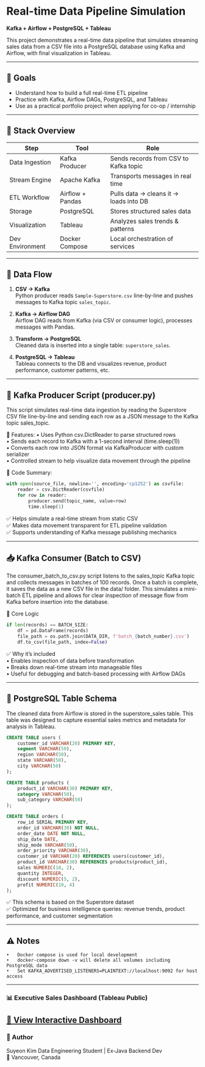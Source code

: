 # Real-time Data Pipeline Simulation  
**Kafka + Airflow + PostgreSQL + Tableau**

This project demonstrates a real-time data pipeline that simulates streaming sales data from a CSV file into a PostgreSQL database using Kafka and Airflow, with final visualization in Tableau.

---

## 🎯 Goals

- Understand how to build a full real-time ETL pipeline
- Practice with Kafka, Airflow DAGs, PostgreSQL, and Tableau
- Use as a practical portfolio project when applying for co-op / internship

---

## 🔧 Stack Overview

| Step            | Tool            | Role                                 |
|-----------------|------------------|--------------------------------------|
| Data Ingestion  | Kafka Producer   | Sends records from CSV to Kafka topic |
| Stream Engine   | Apache Kafka     | Transports messages in real time     |
| ETL Workflow    | Airflow + Pandas | Pulls data → cleans it → loads into DB |
| Storage         | PostgreSQL       | Stores structured sales data         |
| Visualization   | Tableau          | Analyzes sales trends & patterns     |
| Dev Environment | Docker Compose   | Local orchestration of services      |

---

## 🔄 Data Flow

1. **CSV → Kafka**  
   Python producer reads `Sample-Superstore.csv` line-by-line and pushes messages to Kafka topic `sales_topic`.

2. **Kafka → Airflow DAG**  
   Airflow DAG reads from Kafka (via CSV or consumer logic), processes messages with Pandas.

3. **Transform → PostgreSQL**  
   Cleaned data is inserted into a single table: `superstore_sales`.

4. **PostgreSQL → Tableau**  
   Tableau connects to the DB and visualizes revenue, product performance, customer patterns, etc.

---

## 🐍 Kafka Producer Script (producer.py)

This script simulates real-time data ingestion by reading the Superstore CSV file line-by-line and sending each row as a JSON message to the Kafka topic sales_topic.

🔹 Features:
	•	Uses Python csv.DictReader to parse structured rows  
	•	Sends each record to Kafka with a 1-second interval (time.sleep(1))  
	•	Converts each row into JSON format via KafkaProducer with custom serializer  
	•	Controlled stream to help visualize data movement through the pipeline  

📌 Code Summary:

```python
with open(source_file, newline='', encoding='cp1252') as csvfile:
    reader = csv.DictReader(csvfile)
    for row in reader:
        producer.send(topic_name, value=row)
        time.sleep(1)
```

✅ Helps simulate a real-time stream from static CSV  
✅ Makes data movement transparent for ETL pipeline validation  
✅ Supports understanding of Kafka message publishing mechanics  

---

## 📥 Kafka Consumer (Batch to CSV)

The consumer_batch_to_csv.py script listens to the sales_topic Kafka topic and collects messages in batches of 100 records. Once a batch is complete, it saves the data as a new CSV file in the data/ folder.
This simulates a mini-batch ETL pipeline and allows for clear inspection of message flow from Kafka before insertion into the database.

🔹 Core Logic

```python
if len(records) == BATCH_SIZE:
    df = pd.DataFrame(records)
    file_path = os.path.join(DATA_DIR, f'batch_{batch_number}.csv')
    df.to_csv(file_path, index=False)
```

✅ Why it’s included  
	•	Enables inspection of data before transformation  
	•	Breaks down real-time stream into manageable files  
	•	Useful for debugging and batch-based processing with Airflow DAGs

---

## 🧱 PostgreSQL Table Schema

The cleaned data from Airflow is stored in the superstore_sales table.
This table was designed to capture essential sales metrics and metadata for analysis in Tableau.

```sql
CREATE TABLE users (
    customer_id VARCHAR(20) PRIMARY KEY,
    segment VARCHAR(50),
    region VARCHAR(50),
    state VARCHAR(50),
    city VARCHAR(50)
);

CREATE TABLE products (
    product_id VARCHAR(30) PRIMARY KEY,
    category VARCHAR(50),
    sub_category VARCHAR(50)
);

CREATE TABLE orders (
    row_id SERIAL PRIMARY KEY,
    order_id VARCHAR(30) NOT NULL,
    order_date DATE NOT NULL,
    ship_date DATE,
    ship_mode VARCHAR(50),
    order_priority VARCHAR(30),
    customer_id VARCHAR(20) REFERENCES users(customer_id),
    product_id VARCHAR(30) REFERENCES products(product_id),
    sales NUMERIC(10, 2),
    quantity INTEGER,
    discount NUMERIC(5, 2),
    profit NUMERIC(10, 4)
);
```

✅ This schema is based on the Superstore dataset  
✅ Optimized for business intelligence queries: revenue trends, product performance, and customer segmentation

---

## ⚠️ Notes
	•	Docker compose is used for local development
	•	docker-compose down -v will delete all volumes including PostgreSQL data
	•	Set KAFKA_ADVERTISED_LISTENERS=PLAINTEXT://localhost:9092 for host access

---
### 📊 Executive Sales Dashboard (Tableau Public)
[🔗 View Interactive Dashboard](https://public.tableau.com/views/SalesCustomerInsightsTableauProject/ExecutiveOverview?:language=en-US&:sid=&:redirect=auth&publish=yes&showOnboarding=true&:display_count=n&:origin=viz_share_link)
---

### 👤 Author

Suyeon Kim
Data Engineering Student | Ex-Java Backend Dev  
📍 Vancouver, Canada